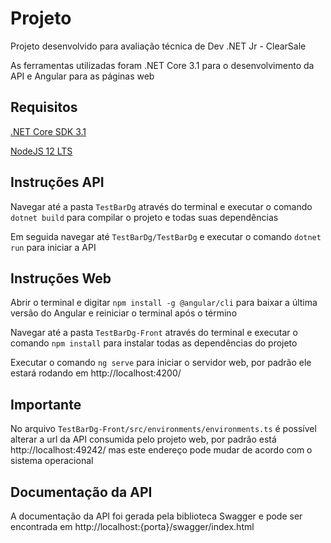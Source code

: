 # Projeto

Projeto desenvolvido para avaliação técnica de Dev .NET Jr - ClearSale  
  
As ferramentas utilizadas foram .NET Core 3.1 para o desenvolvimento da API e Angular para as páginas web

## Requisitos

[.NET Core SDK 3.1](https://dotnet.microsoft.com/download/dotnet-core/3.1)  
  
[NodeJS 12 LTS](https://nodejs.org/en/download/)  

## Instruções API

Navegar até a pasta `TestBarDg` através do terminal e executar o comando `dotnet build` para compilar o projeto e todas suas dependências  
  
Em seguida navegar até `TestBarDg/TestBarDg` e executar o comando `dotnet run` para iniciar a API

## Instruções Web

Abrir o terminal e digitar `npm install -g @angular/cli` para baixar a última versão do Angular e reiniciar o terminal após o término  
  
Navegar até a pasta `TestBarDg-Front` através do terminal e executar o comando `npm install` para instalar todas as dependências do projeto   
  
Executar o comando `ng serve` para iniciar o servidor web, por padrão ele estará rodando em http://localhost:4200/

## Importante

No arquivo `TestBarDg-Front/src/environments/environments.ts` é possível alterar a url da API consumida pelo projeto web, por padrão está http://localhost:49242/ mas este endereço pode mudar de acordo com o sistema operacional

## Documentação da API

A documentação da API foi gerada pela biblioteca Swagger e pode ser encontrada em http://localhost:{porta}/swagger/index.html